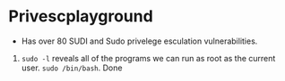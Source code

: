 # Privescplayground
* Has over 80 SUDI and Sudo privelege esculation vulnerabilities.

1. `sudo -l` reveals all of the programs we can run as root as the current user. `sudo /bin/bash`. Done
